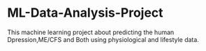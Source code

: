 # ML-Data-Analysis-Project
This machine learning project about predicting the human Dpression,ME/CFS and Both  using physiological and lifestyle data.
